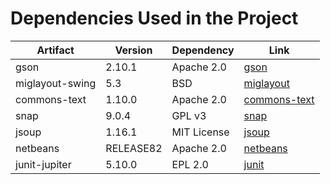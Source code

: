 Dependencies Used in the Project
================================

| Artifact        | Version   | Dependency  | Link                                                           |
|-----------------|-----------|-------------|----------------------------------------------------------------|
| gson            | 2.10.1    | Apache 2.0  | [gson](https://github.com/google/gson)                         |
| miglayout-swing | 5.3       | BSD         | [miglayout](http://miglayout.com)                              |
| commons-text    | 1.10.0	   | Apache 2.0  | [commons-text](https://commons.apache.org/proper/commons-text) |
| snap	           | 9.0.4     | GPL v3      | [snap](https://step.esa.int)                                   |
| jsoup	       | 1.16.1    | MIT License | [jsoup](https://jsoup.org)                                     |
| netbeans        | RELEASE82 | Apache 2.0  | [netbeans](https://netbeans.apache.org)                        |
| junit-jupiter   | 5.10.0    | EPL 2.0     | [junit](https://junit.org/junit5)                              |



